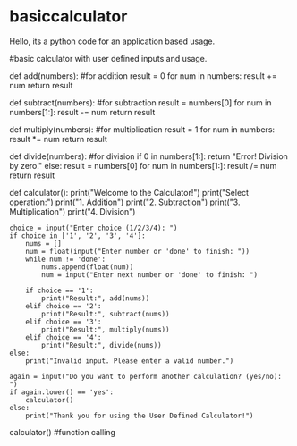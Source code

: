 # basiccalculator
Hello, its a python code for an application based usage.


#basic calculator with user defined inputs and usage.

def add(numbers):          #for addition
    result = 0
    for num in numbers:
        result += num
    return result

def subtract(numbers):          #for subtraction
    result = numbers[0]
    for num in numbers[1:]:
        result -= num
    return result

def multiply(numbers):          #for multiplication
    result = 1
    for num in numbers:
        result *= num
    return result

def divide(numbers):          #for division
    if 0 in numbers[1:]:
        return "Error! Division by zero."
    else:
        result = numbers[0]
        for num in numbers[1:]:
            result /= num
        return result

def calculator():
    print("Welcome to the Calculator!")
    print("Select operation:")
    print("1. Addition")
    print("2. Subtraction")
    print("3. Multiplication")
    print("4. Division")

    choice = input("Enter choice (1/2/3/4): ")
    if choice in ['1', '2', '3', '4']:
        nums = []
        num = float(input("Enter number or 'done' to finish: "))
        while num != 'done':
            nums.append(float(num))
            num = input("Enter next number or 'done' to finish: ")

        if choice == '1':
            print("Result:", add(nums))
        elif choice == '2':
            print("Result:", subtract(nums))
        elif choice == '3':
            print("Result:", multiply(nums))
        elif choice == '4':
            print("Result:", divide(nums))
    else:
        print("Invalid input. Please enter a valid number.")

    again = input("Do you want to perform another calculation? (yes/no): ")
    if again.lower() == 'yes':
        calculator()
    else:
        print("Thank you for using the User Defined Calculator!")
calculator()          #function calling

